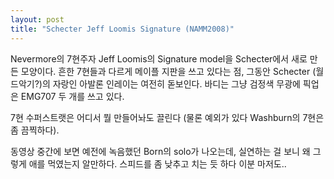 ```yaml
---
layout: post
title: "Schecter Jeff Loomis Signature (NAMM2008)"
---
```


Nevermore의 7현주자 Jeff Loomis의 Signature model을 Schecter에서 새로 만든 모양이다.
흔한 7현들과 다르게 메이플 지판을 쓰고 있다는 점, 그동안 Schecter (월드악기?)의 자랑인 아발론 인레이는 여전히 돋보인다. 바디는 그냥 검정색 무광에 픽업은 EMG707 두 개를 쓰고 있다.

7현 수퍼스트랫은 어디서 뭘 만들어놔도 끌린다 (물론 예외가 있다 Washburn의 7현은 좀 끔찍하다).

동영상 중간에 보면 예전에 녹음했던 Born의 solo가 나오는데, 실연하는 걸 보니 왜 그렇게 애를 먹였는지 알만하다. 스피드를 좀 낮추고 치는 듯 하다 이분 마저도..




